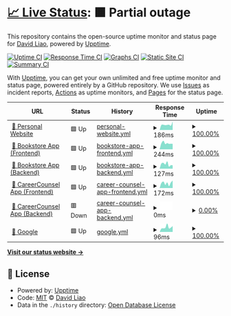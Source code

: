 # [📈 Live Status](https://liaocanada.github.io/upptime-health-checker): <!--live status--> **🟧 Partial outage**

This repository contains the open-source uptime monitor and status page for [David Liao](davidliao.ca), powered by [Upptime](https://github.com/upptime/upptime).

[![Uptime CI](https://github.com/liaocanada/upptime-health-checker/workflows/Uptime%20CI/badge.svg)](https://github.com/upptime/upptime/actions?query=workflow%3A%22Uptime+CI%22)
[![Response Time CI](https://github.com/liaocanada/upptime-health-checker/workflows/Response%20Time%20CI/badge.svg)](https://github.com/upptime/upptime/actions?query=workflow%3A%22Response+Time+CI%22)
[![Graphs CI](https://github.com/liaocanada/upptime-health-checker/workflows/Graphs%20CI/badge.svg)](https://github.com/upptime/upptime/actions?query=workflow%3A%22Graphs+CI%22)
[![Static Site CI](https://github.com/liaocanada/upptime-health-checker/workflows/Static%20Site%20CI/badge.svg)](https://github.com/upptime/upptime/actions?query=workflow%3A%22Static+Site+CI%22)
[![Summary CI](https://github.com/liaocanada/upptime-health-checker/workflows/Summary%20CI/badge.svg)](https://github.com/upptime/upptime/actions?query=workflow%3A%22Summary+CI%22)

With [Upptime](https://upptime.js.org), you can get your own unlimited and free uptime monitor and status page, powered entirely by a GitHub repository. We use [Issues](https://github.com/liaocanada/upptime-health-checker/issues) as incident reports, [Actions](https://github.com/liaocanada/upptime-health-checker/actions) as uptime monitors, and [Pages](https://liaocanada.github.io/upptime-health-checker) for the status page.

<!--start: status pages-->
<!-- This summary is generated by Upptime (https://github.com/upptime/upptime) -->
<!-- Do not edit this manually, your changes will be overwritten -->
<!-- prettier-ignore -->
| URL | Status | History | Response Time | Uptime |
| --- | ------ | ------- | ------------- | ------ |
| <img alt="" src="https://favicons.githubusercontent.com/www.davidliao.ca" height="13"> [🧑 Personal Website](https://www.davidliao.ca) | 🟩 Up | [personal-website.yml](https://github.com/liaocanada/monitor/commits/master/history/personal-website.yml) | <details><summary><img alt="Response time graph" src="./graphs/personal-website/response-time-week.png" height="20"> 186ms</summary><br><a href="https://liaocanada.github.io/monitor/history/personal-website"><img alt="Response time 208" src="https://img.shields.io/endpoint?url=https%3A%2F%2Fraw.githubusercontent.com%2Fliaocanada%2Fmonitor%2Fmaster%2Fapi%2Fpersonal-website%2Fresponse-time.json"></a><br><a href="https://liaocanada.github.io/monitor/history/personal-website"><img alt="24-hour response time 290" src="https://img.shields.io/endpoint?url=https%3A%2F%2Fraw.githubusercontent.com%2Fliaocanada%2Fmonitor%2Fmaster%2Fapi%2Fpersonal-website%2Fresponse-time-day.json"></a><br><a href="https://liaocanada.github.io/monitor/history/personal-website"><img alt="7-day response time 186" src="https://img.shields.io/endpoint?url=https%3A%2F%2Fraw.githubusercontent.com%2Fliaocanada%2Fmonitor%2Fmaster%2Fapi%2Fpersonal-website%2Fresponse-time-week.json"></a><br><a href="https://liaocanada.github.io/monitor/history/personal-website"><img alt="30-day response time 208" src="https://img.shields.io/endpoint?url=https%3A%2F%2Fraw.githubusercontent.com%2Fliaocanada%2Fmonitor%2Fmaster%2Fapi%2Fpersonal-website%2Fresponse-time-month.json"></a><br><a href="https://liaocanada.github.io/monitor/history/personal-website"><img alt="1-year response time 208" src="https://img.shields.io/endpoint?url=https%3A%2F%2Fraw.githubusercontent.com%2Fliaocanada%2Fmonitor%2Fmaster%2Fapi%2Fpersonal-website%2Fresponse-time-year.json"></a></details> | <details><summary><a href="https://liaocanada.github.io/monitor/history/personal-website">100.00%</a></summary><a href="https://liaocanada.github.io/monitor/history/personal-website"><img alt="All-time uptime 99.86%" src="https://img.shields.io/endpoint?url=https%3A%2F%2Fraw.githubusercontent.com%2Fliaocanada%2Fmonitor%2Fmaster%2Fapi%2Fpersonal-website%2Fuptime.json"></a><br><a href="https://liaocanada.github.io/monitor/history/personal-website"><img alt="24-hour uptime 100.00%" src="https://img.shields.io/endpoint?url=https%3A%2F%2Fraw.githubusercontent.com%2Fliaocanada%2Fmonitor%2Fmaster%2Fapi%2Fpersonal-website%2Fuptime-day.json"></a><br><a href="https://liaocanada.github.io/monitor/history/personal-website"><img alt="7-day uptime 100.00%" src="https://img.shields.io/endpoint?url=https%3A%2F%2Fraw.githubusercontent.com%2Fliaocanada%2Fmonitor%2Fmaster%2Fapi%2Fpersonal-website%2Fuptime-week.json"></a><br><a href="https://liaocanada.github.io/monitor/history/personal-website"><img alt="30-day uptime 99.86%" src="https://img.shields.io/endpoint?url=https%3A%2F%2Fraw.githubusercontent.com%2Fliaocanada%2Fmonitor%2Fmaster%2Fapi%2Fpersonal-website%2Fuptime-month.json"></a><br><a href="https://liaocanada.github.io/monitor/history/personal-website"><img alt="1-year uptime 99.86%" src="https://img.shields.io/endpoint?url=https%3A%2F%2Fraw.githubusercontent.com%2Fliaocanada%2Fmonitor%2Fmaster%2Fapi%2Fpersonal-website%2Fuptime-year.json"></a></details>
| <img alt="" src="https://favicons.githubusercontent.com/ebookstore.davidliao.ca" height="13"> [📔 Bookstore App (Frontend)](https://ebookstore.davidliao.ca/) | 🟩 Up | [bookstore-app-frontend.yml](https://github.com/liaocanada/monitor/commits/master/history/bookstore-app-frontend.yml) | <details><summary><img alt="Response time graph" src="./graphs/bookstore-app-frontend/response-time-week.png" height="20"> 244ms</summary><br><a href="https://liaocanada.github.io/monitor/history/bookstore-app-frontend"><img alt="Response time 246" src="https://img.shields.io/endpoint?url=https%3A%2F%2Fraw.githubusercontent.com%2Fliaocanada%2Fmonitor%2Fmaster%2Fapi%2Fbookstore-app-frontend%2Fresponse-time.json"></a><br><a href="https://liaocanada.github.io/monitor/history/bookstore-app-frontend"><img alt="24-hour response time 218" src="https://img.shields.io/endpoint?url=https%3A%2F%2Fraw.githubusercontent.com%2Fliaocanada%2Fmonitor%2Fmaster%2Fapi%2Fbookstore-app-frontend%2Fresponse-time-day.json"></a><br><a href="https://liaocanada.github.io/monitor/history/bookstore-app-frontend"><img alt="7-day response time 244" src="https://img.shields.io/endpoint?url=https%3A%2F%2Fraw.githubusercontent.com%2Fliaocanada%2Fmonitor%2Fmaster%2Fapi%2Fbookstore-app-frontend%2Fresponse-time-week.json"></a><br><a href="https://liaocanada.github.io/monitor/history/bookstore-app-frontend"><img alt="30-day response time 246" src="https://img.shields.io/endpoint?url=https%3A%2F%2Fraw.githubusercontent.com%2Fliaocanada%2Fmonitor%2Fmaster%2Fapi%2Fbookstore-app-frontend%2Fresponse-time-month.json"></a><br><a href="https://liaocanada.github.io/monitor/history/bookstore-app-frontend"><img alt="1-year response time 246" src="https://img.shields.io/endpoint?url=https%3A%2F%2Fraw.githubusercontent.com%2Fliaocanada%2Fmonitor%2Fmaster%2Fapi%2Fbookstore-app-frontend%2Fresponse-time-year.json"></a></details> | <details><summary><a href="https://liaocanada.github.io/monitor/history/bookstore-app-frontend">100.00%</a></summary><a href="https://liaocanada.github.io/monitor/history/bookstore-app-frontend"><img alt="All-time uptime 100.00%" src="https://img.shields.io/endpoint?url=https%3A%2F%2Fraw.githubusercontent.com%2Fliaocanada%2Fmonitor%2Fmaster%2Fapi%2Fbookstore-app-frontend%2Fuptime.json"></a><br><a href="https://liaocanada.github.io/monitor/history/bookstore-app-frontend"><img alt="24-hour uptime 100.00%" src="https://img.shields.io/endpoint?url=https%3A%2F%2Fraw.githubusercontent.com%2Fliaocanada%2Fmonitor%2Fmaster%2Fapi%2Fbookstore-app-frontend%2Fuptime-day.json"></a><br><a href="https://liaocanada.github.io/monitor/history/bookstore-app-frontend"><img alt="7-day uptime 100.00%" src="https://img.shields.io/endpoint?url=https%3A%2F%2Fraw.githubusercontent.com%2Fliaocanada%2Fmonitor%2Fmaster%2Fapi%2Fbookstore-app-frontend%2Fuptime-week.json"></a><br><a href="https://liaocanada.github.io/monitor/history/bookstore-app-frontend"><img alt="30-day uptime 100.00%" src="https://img.shields.io/endpoint?url=https%3A%2F%2Fraw.githubusercontent.com%2Fliaocanada%2Fmonitor%2Fmaster%2Fapi%2Fbookstore-app-frontend%2Fuptime-month.json"></a><br><a href="https://liaocanada.github.io/monitor/history/bookstore-app-frontend"><img alt="1-year uptime 100.00%" src="https://img.shields.io/endpoint?url=https%3A%2F%2Fraw.githubusercontent.com%2Fliaocanada%2Fmonitor%2Fmaster%2Fapi%2Fbookstore-app-frontend%2Fuptime-year.json"></a></details>
| <img alt="" src="https://favicons.githubusercontent.com/qyoxm4iv68.execute-api.us-east-1.amazonaws.com" height="13"> [📔 Bookstore App (Backend)](https://qyoxm4iv68.execute-api.us-east-1.amazonaws.com/ping) | 🟩 Up | [bookstore-app-backend.yml](https://github.com/liaocanada/monitor/commits/master/history/bookstore-app-backend.yml) | <details><summary><img alt="Response time graph" src="./graphs/bookstore-app-backend/response-time-week.png" height="20"> 127ms</summary><br><a href="https://liaocanada.github.io/monitor/history/bookstore-app-backend"><img alt="Response time 162" src="https://img.shields.io/endpoint?url=https%3A%2F%2Fraw.githubusercontent.com%2Fliaocanada%2Fmonitor%2Fmaster%2Fapi%2Fbookstore-app-backend%2Fresponse-time.json"></a><br><a href="https://liaocanada.github.io/monitor/history/bookstore-app-backend"><img alt="24-hour response time 96" src="https://img.shields.io/endpoint?url=https%3A%2F%2Fraw.githubusercontent.com%2Fliaocanada%2Fmonitor%2Fmaster%2Fapi%2Fbookstore-app-backend%2Fresponse-time-day.json"></a><br><a href="https://liaocanada.github.io/monitor/history/bookstore-app-backend"><img alt="7-day response time 127" src="https://img.shields.io/endpoint?url=https%3A%2F%2Fraw.githubusercontent.com%2Fliaocanada%2Fmonitor%2Fmaster%2Fapi%2Fbookstore-app-backend%2Fresponse-time-week.json"></a><br><a href="https://liaocanada.github.io/monitor/history/bookstore-app-backend"><img alt="30-day response time 162" src="https://img.shields.io/endpoint?url=https%3A%2F%2Fraw.githubusercontent.com%2Fliaocanada%2Fmonitor%2Fmaster%2Fapi%2Fbookstore-app-backend%2Fresponse-time-month.json"></a><br><a href="https://liaocanada.github.io/monitor/history/bookstore-app-backend"><img alt="1-year response time 162" src="https://img.shields.io/endpoint?url=https%3A%2F%2Fraw.githubusercontent.com%2Fliaocanada%2Fmonitor%2Fmaster%2Fapi%2Fbookstore-app-backend%2Fresponse-time-year.json"></a></details> | <details><summary><a href="https://liaocanada.github.io/monitor/history/bookstore-app-backend">100.00%</a></summary><a href="https://liaocanada.github.io/monitor/history/bookstore-app-backend"><img alt="All-time uptime 100.00%" src="https://img.shields.io/endpoint?url=https%3A%2F%2Fraw.githubusercontent.com%2Fliaocanada%2Fmonitor%2Fmaster%2Fapi%2Fbookstore-app-backend%2Fuptime.json"></a><br><a href="https://liaocanada.github.io/monitor/history/bookstore-app-backend"><img alt="24-hour uptime 100.00%" src="https://img.shields.io/endpoint?url=https%3A%2F%2Fraw.githubusercontent.com%2Fliaocanada%2Fmonitor%2Fmaster%2Fapi%2Fbookstore-app-backend%2Fuptime-day.json"></a><br><a href="https://liaocanada.github.io/monitor/history/bookstore-app-backend"><img alt="7-day uptime 100.00%" src="https://img.shields.io/endpoint?url=https%3A%2F%2Fraw.githubusercontent.com%2Fliaocanada%2Fmonitor%2Fmaster%2Fapi%2Fbookstore-app-backend%2Fuptime-week.json"></a><br><a href="https://liaocanada.github.io/monitor/history/bookstore-app-backend"><img alt="30-day uptime 100.00%" src="https://img.shields.io/endpoint?url=https%3A%2F%2Fraw.githubusercontent.com%2Fliaocanada%2Fmonitor%2Fmaster%2Fapi%2Fbookstore-app-backend%2Fuptime-month.json"></a><br><a href="https://liaocanada.github.io/monitor/history/bookstore-app-backend"><img alt="1-year uptime 100.00%" src="https://img.shields.io/endpoint?url=https%3A%2F%2Fraw.githubusercontent.com%2Fliaocanada%2Fmonitor%2Fmaster%2Fapi%2Fbookstore-app-backend%2Fuptime-year.json"></a></details>
| <img alt="" src="https://favicons.githubusercontent.com/app.davidliao.ca" height="13"> [💼 CareerCounsel App (Frontend)](https://app.davidliao.ca) | 🟩 Up | [career-counsel-app-frontend.yml](https://github.com/liaocanada/monitor/commits/master/history/career-counsel-app-frontend.yml) | <details><summary><img alt="Response time graph" src="./graphs/career-counsel-app-frontend/response-time-week.png" height="20"> 172ms</summary><br><a href="https://liaocanada.github.io/monitor/history/career-counsel-app-frontend"><img alt="Response time 157" src="https://img.shields.io/endpoint?url=https%3A%2F%2Fraw.githubusercontent.com%2Fliaocanada%2Fmonitor%2Fmaster%2Fapi%2Fcareer-counsel-app-frontend%2Fresponse-time.json"></a><br><a href="https://liaocanada.github.io/monitor/history/career-counsel-app-frontend"><img alt="24-hour response time 257" src="https://img.shields.io/endpoint?url=https%3A%2F%2Fraw.githubusercontent.com%2Fliaocanada%2Fmonitor%2Fmaster%2Fapi%2Fcareer-counsel-app-frontend%2Fresponse-time-day.json"></a><br><a href="https://liaocanada.github.io/monitor/history/career-counsel-app-frontend"><img alt="7-day response time 172" src="https://img.shields.io/endpoint?url=https%3A%2F%2Fraw.githubusercontent.com%2Fliaocanada%2Fmonitor%2Fmaster%2Fapi%2Fcareer-counsel-app-frontend%2Fresponse-time-week.json"></a><br><a href="https://liaocanada.github.io/monitor/history/career-counsel-app-frontend"><img alt="30-day response time 157" src="https://img.shields.io/endpoint?url=https%3A%2F%2Fraw.githubusercontent.com%2Fliaocanada%2Fmonitor%2Fmaster%2Fapi%2Fcareer-counsel-app-frontend%2Fresponse-time-month.json"></a><br><a href="https://liaocanada.github.io/monitor/history/career-counsel-app-frontend"><img alt="1-year response time 157" src="https://img.shields.io/endpoint?url=https%3A%2F%2Fraw.githubusercontent.com%2Fliaocanada%2Fmonitor%2Fmaster%2Fapi%2Fcareer-counsel-app-frontend%2Fresponse-time-year.json"></a></details> | <details><summary><a href="https://liaocanada.github.io/monitor/history/career-counsel-app-frontend">100.00%</a></summary><a href="https://liaocanada.github.io/monitor/history/career-counsel-app-frontend"><img alt="All-time uptime 100.00%" src="https://img.shields.io/endpoint?url=https%3A%2F%2Fraw.githubusercontent.com%2Fliaocanada%2Fmonitor%2Fmaster%2Fapi%2Fcareer-counsel-app-frontend%2Fuptime.json"></a><br><a href="https://liaocanada.github.io/monitor/history/career-counsel-app-frontend"><img alt="24-hour uptime 100.00%" src="https://img.shields.io/endpoint?url=https%3A%2F%2Fraw.githubusercontent.com%2Fliaocanada%2Fmonitor%2Fmaster%2Fapi%2Fcareer-counsel-app-frontend%2Fuptime-day.json"></a><br><a href="https://liaocanada.github.io/monitor/history/career-counsel-app-frontend"><img alt="7-day uptime 100.00%" src="https://img.shields.io/endpoint?url=https%3A%2F%2Fraw.githubusercontent.com%2Fliaocanada%2Fmonitor%2Fmaster%2Fapi%2Fcareer-counsel-app-frontend%2Fuptime-week.json"></a><br><a href="https://liaocanada.github.io/monitor/history/career-counsel-app-frontend"><img alt="30-day uptime 100.00%" src="https://img.shields.io/endpoint?url=https%3A%2F%2Fraw.githubusercontent.com%2Fliaocanada%2Fmonitor%2Fmaster%2Fapi%2Fcareer-counsel-app-frontend%2Fuptime-month.json"></a><br><a href="https://liaocanada.github.io/monitor/history/career-counsel-app-frontend"><img alt="1-year uptime 100.00%" src="https://img.shields.io/endpoint?url=https%3A%2F%2Fraw.githubusercontent.com%2Fliaocanada%2Fmonitor%2Fmaster%2Fapi%2Fcareer-counsel-app-frontend%2Fuptime-year.json"></a></details>
| <img alt="" src="https://favicons.githubusercontent.com/api.davidliao.ca" height="13"> [💼 CareerCounsel App (Backend)](https://api.davidliao.ca) | 🟥 Down | [career-counsel-app-backend.yml](https://github.com/liaocanada/monitor/commits/master/history/career-counsel-app-backend.yml) | <details><summary><img alt="Response time graph" src="./graphs/career-counsel-app-backend/response-time-week.png" height="20"> 0ms</summary><br><a href="https://liaocanada.github.io/monitor/history/career-counsel-app-backend"><img alt="Response time 0" src="https://img.shields.io/endpoint?url=https%3A%2F%2Fraw.githubusercontent.com%2Fliaocanada%2Fmonitor%2Fmaster%2Fapi%2Fcareer-counsel-app-backend%2Fresponse-time.json"></a><br><a href="https://liaocanada.github.io/monitor/history/career-counsel-app-backend"><img alt="24-hour response time 0" src="https://img.shields.io/endpoint?url=https%3A%2F%2Fraw.githubusercontent.com%2Fliaocanada%2Fmonitor%2Fmaster%2Fapi%2Fcareer-counsel-app-backend%2Fresponse-time-day.json"></a><br><a href="https://liaocanada.github.io/monitor/history/career-counsel-app-backend"><img alt="7-day response time 0" src="https://img.shields.io/endpoint?url=https%3A%2F%2Fraw.githubusercontent.com%2Fliaocanada%2Fmonitor%2Fmaster%2Fapi%2Fcareer-counsel-app-backend%2Fresponse-time-week.json"></a><br><a href="https://liaocanada.github.io/monitor/history/career-counsel-app-backend"><img alt="30-day response time 0" src="https://img.shields.io/endpoint?url=https%3A%2F%2Fraw.githubusercontent.com%2Fliaocanada%2Fmonitor%2Fmaster%2Fapi%2Fcareer-counsel-app-backend%2Fresponse-time-month.json"></a><br><a href="https://liaocanada.github.io/monitor/history/career-counsel-app-backend"><img alt="1-year response time 0" src="https://img.shields.io/endpoint?url=https%3A%2F%2Fraw.githubusercontent.com%2Fliaocanada%2Fmonitor%2Fmaster%2Fapi%2Fcareer-counsel-app-backend%2Fresponse-time-year.json"></a></details> | <details><summary><a href="https://liaocanada.github.io/monitor/history/career-counsel-app-backend">0.00%</a></summary><a href="https://liaocanada.github.io/monitor/history/career-counsel-app-backend"><img alt="All-time uptime 0.00%" src="https://img.shields.io/endpoint?url=https%3A%2F%2Fraw.githubusercontent.com%2Fliaocanada%2Fmonitor%2Fmaster%2Fapi%2Fcareer-counsel-app-backend%2Fuptime.json"></a><br><a href="https://liaocanada.github.io/monitor/history/career-counsel-app-backend"><img alt="24-hour uptime 0.00%" src="https://img.shields.io/endpoint?url=https%3A%2F%2Fraw.githubusercontent.com%2Fliaocanada%2Fmonitor%2Fmaster%2Fapi%2Fcareer-counsel-app-backend%2Fuptime-day.json"></a><br><a href="https://liaocanada.github.io/monitor/history/career-counsel-app-backend"><img alt="7-day uptime 0.00%" src="https://img.shields.io/endpoint?url=https%3A%2F%2Fraw.githubusercontent.com%2Fliaocanada%2Fmonitor%2Fmaster%2Fapi%2Fcareer-counsel-app-backend%2Fuptime-week.json"></a><br><a href="https://liaocanada.github.io/monitor/history/career-counsel-app-backend"><img alt="30-day uptime 0.00%" src="https://img.shields.io/endpoint?url=https%3A%2F%2Fraw.githubusercontent.com%2Fliaocanada%2Fmonitor%2Fmaster%2Fapi%2Fcareer-counsel-app-backend%2Fuptime-month.json"></a><br><a href="https://liaocanada.github.io/monitor/history/career-counsel-app-backend"><img alt="1-year uptime 0.00%" src="https://img.shields.io/endpoint?url=https%3A%2F%2Fraw.githubusercontent.com%2Fliaocanada%2Fmonitor%2Fmaster%2Fapi%2Fcareer-counsel-app-backend%2Fuptime-year.json"></a></details>
| <img alt="" src="https://favicons.githubusercontent.com/google.com" height="13"> [🔎 Google](https://google.com) | 🟩 Up | [google.yml](https://github.com/liaocanada/monitor/commits/master/history/google.yml) | <details><summary><img alt="Response time graph" src="./graphs/google/response-time-week.png" height="20"> 96ms</summary><br><a href="https://liaocanada.github.io/monitor/history/google"><img alt="Response time 110" src="https://img.shields.io/endpoint?url=https%3A%2F%2Fraw.githubusercontent.com%2Fliaocanada%2Fmonitor%2Fmaster%2Fapi%2Fgoogle%2Fresponse-time.json"></a><br><a href="https://liaocanada.github.io/monitor/history/google"><img alt="24-hour response time 120" src="https://img.shields.io/endpoint?url=https%3A%2F%2Fraw.githubusercontent.com%2Fliaocanada%2Fmonitor%2Fmaster%2Fapi%2Fgoogle%2Fresponse-time-day.json"></a><br><a href="https://liaocanada.github.io/monitor/history/google"><img alt="7-day response time 96" src="https://img.shields.io/endpoint?url=https%3A%2F%2Fraw.githubusercontent.com%2Fliaocanada%2Fmonitor%2Fmaster%2Fapi%2Fgoogle%2Fresponse-time-week.json"></a><br><a href="https://liaocanada.github.io/monitor/history/google"><img alt="30-day response time 110" src="https://img.shields.io/endpoint?url=https%3A%2F%2Fraw.githubusercontent.com%2Fliaocanada%2Fmonitor%2Fmaster%2Fapi%2Fgoogle%2Fresponse-time-month.json"></a><br><a href="https://liaocanada.github.io/monitor/history/google"><img alt="1-year response time 110" src="https://img.shields.io/endpoint?url=https%3A%2F%2Fraw.githubusercontent.com%2Fliaocanada%2Fmonitor%2Fmaster%2Fapi%2Fgoogle%2Fresponse-time-year.json"></a></details> | <details><summary><a href="https://liaocanada.github.io/monitor/history/google">100.00%</a></summary><a href="https://liaocanada.github.io/monitor/history/google"><img alt="All-time uptime 99.76%" src="https://img.shields.io/endpoint?url=https%3A%2F%2Fraw.githubusercontent.com%2Fliaocanada%2Fmonitor%2Fmaster%2Fapi%2Fgoogle%2Fuptime.json"></a><br><a href="https://liaocanada.github.io/monitor/history/google"><img alt="24-hour uptime 100.00%" src="https://img.shields.io/endpoint?url=https%3A%2F%2Fraw.githubusercontent.com%2Fliaocanada%2Fmonitor%2Fmaster%2Fapi%2Fgoogle%2Fuptime-day.json"></a><br><a href="https://liaocanada.github.io/monitor/history/google"><img alt="7-day uptime 100.00%" src="https://img.shields.io/endpoint?url=https%3A%2F%2Fraw.githubusercontent.com%2Fliaocanada%2Fmonitor%2Fmaster%2Fapi%2Fgoogle%2Fuptime-week.json"></a><br><a href="https://liaocanada.github.io/monitor/history/google"><img alt="30-day uptime 99.76%" src="https://img.shields.io/endpoint?url=https%3A%2F%2Fraw.githubusercontent.com%2Fliaocanada%2Fmonitor%2Fmaster%2Fapi%2Fgoogle%2Fuptime-month.json"></a><br><a href="https://liaocanada.github.io/monitor/history/google"><img alt="1-year uptime 99.76%" src="https://img.shields.io/endpoint?url=https%3A%2F%2Fraw.githubusercontent.com%2Fliaocanada%2Fmonitor%2Fmaster%2Fapi%2Fgoogle%2Fuptime-year.json"></a></details>

<!--end: status pages-->

[**Visit our status website →**](https://liaocanada.github.io/upptime-health-checker)

## 📄 License

- Powered by: [Upptime](https://github.com/upptime/upptime)
- Code: [MIT](./LICENSE) © [David Liao](davidliao.ca)
- Data in the `./history` directory: [Open Database License](https://opendatacommons.org/licenses/odbl/1-0/)

